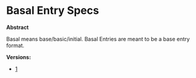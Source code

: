 # Basal Entry Specs

**Abstract**

Basal means base/basic/initial. Basal Entries are meant to be a base entry format. 

**Versions:**

- [1](./1.md)
